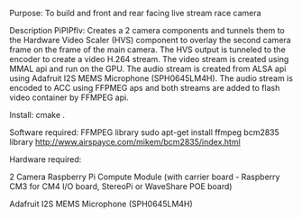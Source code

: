 Purpose: To build and front and rear facing live stream race camera

Description PiPIPflv: Creates a 2 camera components and tunnels them to the 
Hardware Video Scaler (HVS) component to overlay the second camera 
frame on the frame of the main camera. The HVS output is tunneled to 
the encoder to create a video H.264 stream.  The video stream is 
created using MMAL api and run on the GPU.  The audio stream is 
created from ALSA api using Adafruit I2S MEMS Microphone 
(SPH0645LM4H).  The audio stream is encoded to ACC using FFPMEG aps 
and both streams are added to flash video container by FFMPEG api.


Install: cmake . 

Software required:
FFMPEG library sudo apt-get install ffmpeg
bcm2835 library http://www.airspayce.com/mikem/bcm2835/index.html

Hardware required:

2 Camera Raspberry Pi Compute Module 
	(with carrier board - Raspberry CM3 for CM4 I/O board, StereoPi or WaveShare POE board)

Adafruit I2S MEMS Microphone (SPH0645LM4H)

